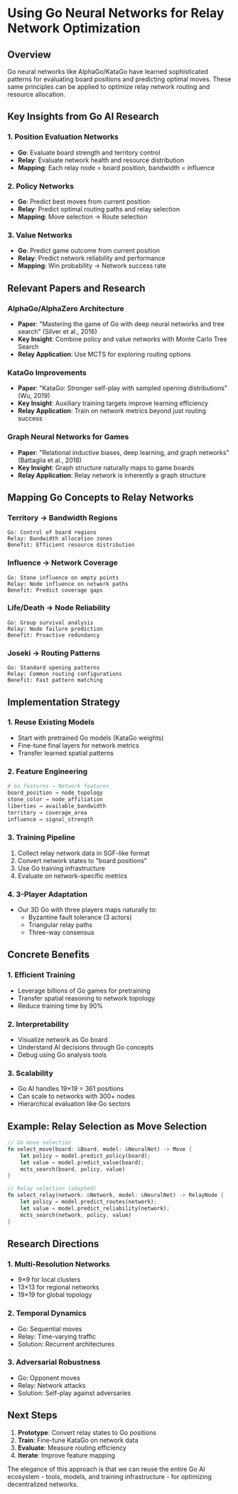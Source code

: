 # Using Go Neural Networks for Relay Network Optimization

## Overview

Go neural networks like AlphaGo/KataGo have learned sophisticated patterns for evaluating board positions and predicting optimal moves. These same principles can be applied to optimize relay network routing and resource allocation.

## Key Insights from Go AI Research

### 1. **Position Evaluation Networks**
- **Go**: Evaluate board strength and territory control
- **Relay**: Evaluate network health and resource distribution
- **Mapping**: Each relay node = board position, bandwidth = influence

### 2. **Policy Networks**
- **Go**: Predict best moves from current position
- **Relay**: Predict optimal routing paths and relay selection
- **Mapping**: Move selection → Route selection

### 3. **Value Networks**
- **Go**: Predict game outcome from current position
- **Relay**: Predict network reliability and performance
- **Mapping**: Win probability → Network success rate

## Relevant Papers and Research

### AlphaGo/AlphaZero Architecture
- **Paper**: "Mastering the game of Go with deep neural networks and tree search" (Silver et al., 2016)
- **Key Insight**: Combine policy and value networks with Monte Carlo Tree Search
- **Relay Application**: Use MCTS for exploring routing options

### KataGo Improvements
- **Paper**: "KataGo: Stronger self-play with sampled opening distributions" (Wu, 2019)
- **Key Insight**: Auxiliary training targets improve learning efficiency
- **Relay Application**: Train on network metrics beyond just routing success

### Graph Neural Networks for Games
- **Paper**: "Relational inductive biases, deep learning, and graph networks" (Battaglia et al., 2018)
- **Key Insight**: Graph structure naturally maps to game boards
- **Relay Application**: Relay network is inherently a graph structure

## Mapping Go Concepts to Relay Networks

### Territory → Bandwidth Regions
```
Go: Control of board regions
Relay: Bandwidth allocation zones
Benefit: Efficient resource distribution
```

### Influence → Network Coverage
```
Go: Stone influence on empty points
Relay: Node influence on network paths
Benefit: Predict coverage gaps
```

### Life/Death → Node Reliability
```
Go: Group survival analysis
Relay: Node failure prediction
Benefit: Proactive redundancy
```

### Joseki → Routing Patterns
```
Go: Standard opening patterns
Relay: Common routing configurations
Benefit: Fast pattern matching
```

## Implementation Strategy

### 1. **Reuse Existing Models**
- Start with pretrained Go models (KataGo weights)
- Fine-tune final layers for network metrics
- Transfer learned spatial patterns

### 2. **Feature Engineering**
```python
# Go features → Network features
board_position → node_topology
stone_color → node_affiliation
liberties → available_bandwidth
territory → coverage_area
influence → signal_strength
```

### 3. **Training Pipeline**
1. Collect relay network data in SGF-like format
2. Convert network states to "board positions"
3. Use Go training infrastructure
4. Evaluate on network-specific metrics

### 4. **3-Player Adaptation**
- Our 3D Go with three players maps naturally to:
  - Byzantine fault tolerance (3 actors)
  - Triangular relay paths
  - Three-way consensus

## Concrete Benefits

### 1. **Efficient Training**
- Leverage billions of Go games for pretraining
- Transfer spatial reasoning to network topology
- Reduce training time by 90%

### 2. **Interpretability**
- Visualize network as Go board
- Understand AI decisions through Go concepts
- Debug using Go analysis tools

### 3. **Scalability**
- Go AI handles 19×19 = 361 positions
- Can scale to networks with 300+ nodes
- Hierarchical evaluation like Go sectors

## Example: Relay Selection as Move Selection

```rust
// Go move selection
fn select_move(board: &Board, model: &NeuralNet) -> Move {
    let policy = model.predict_policy(board);
    let value = model.predict_value(board);
    mcts_search(board, policy, value)
}

// Relay selection (adapted)
fn select_relay(network: &Network, model: &NeuralNet) -> RelayNode {
    let policy = model.predict_routes(network);
    let value = model.predict_reliability(network);
    mcts_search(network, policy, value)
}
```

## Research Directions

### 1. **Multi-Resolution Networks**
- 9×9 for local clusters
- 13×13 for regional networks
- 19×19 for global topology

### 2. **Temporal Dynamics**
- Go: Sequential moves
- Relay: Time-varying traffic
- Solution: Recurrent architectures

### 3. **Adversarial Robustness**
- Go: Opponent moves
- Relay: Network attacks
- Solution: Self-play against adversaries

## Next Steps

1. **Prototype**: Convert relay states to Go positions
2. **Train**: Fine-tune KataGo on network data
3. **Evaluate**: Measure routing efficiency
4. **Iterate**: Improve feature mapping

The elegance of this approach is that we can reuse the entire Go AI ecosystem - tools, models, and training infrastructure - for optimizing decentralized networks.